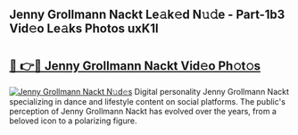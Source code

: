 ## Jenny Grollmann Nackt Le𝚊k𝚎d N𝚞𝚍e - Part-1b3 Vid𝚎o Le𝚊ks Photos uxK1l

# <h2><a href="http://fb58ddf.evod.top/?m=Jenny+Grollmann+Nackt">🔗 👉🔴 Jenny Grollmann Nackt Vid𝚎o Ph𝚘t𝚘s</a></h2>

[![Jenny Grollmann Nackt N𝚞d𝚎s](https://i.imgur.com/8V9OHl7.gif)](http://fb58ddf.evod.top/?m=Jenny+Grollmann+Nackt)
Digital personality Jenny Grollmann Nackt specializing in dance and lifestyle content on social platforms. The public's perception of Jenny Grollmann Nackt has evolved over the years, from a beloved icon to a polarizing figure. 
